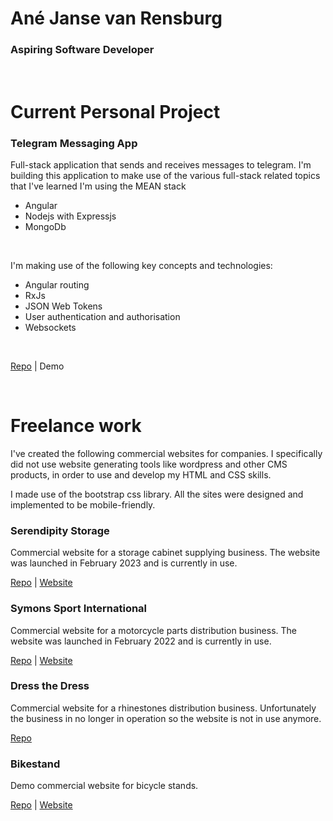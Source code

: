 # Ané Janse van Rensburg
### Aspiring Software Developer

<br>

# Current Personal Project

### Telegram Messaging App
Full-stack application that sends and receives messages to telegram.
I'm building this application to make use of the various full-stack related topics that I've learned
I'm using the MEAN stack
* Angular
* Nodejs with Expressjs
* MongoDb

<br>

I'm making use of the following key concepts and technologies:
* Angular routing
* RxJs
* JSON Web Tokens
* User authentication and authorisation
* Websockets

<br>

[Repo](https://github.com/AnevRensburg/telegram-app) | Demo

<br>

# Freelance work

I've created the following commercial websites for companies.
I specifically did not use website generating tools like wordpress and other CMS products, in order to use and develop my HTML and CSS skills.

I made use of the bootstrap css library.
All the sites were designed and implemented to be mobile-friendly.

### Serendipity Storage
Commercial website for a storage cabinet supplying business. The website was launched in February 2023 and is currently in use.
<br>

[Repo](https://github.com/AnevRensburg/serendipity-storage) | [Website](https://serendipitystorage.co.za/)

### Symons Sport International
Commercial website for a motorcycle parts distribution business. The website was launched in February 2022 and is currently in use.
<br>

[Repo](https://github.com/AnevRensburg/symons-sport)  |  [Website](https://www.symons-sport.co.za/)

### Dress the Dress
  Commercial website for a rhinestones distribution business. Unfortunately the business in no longer in operation so the website is not in use anymore.
  <br>

  [Repo](https://github.com/AnevRensburg/dress-the-dress) 

### Bikestand 
Demo commercial website for bicycle stands.
<br>

[Repo](https://github.com/AnevRensburg/bike-stand) | [Website](https://anevrensburg.github.io/bike-stand/)

<br>
